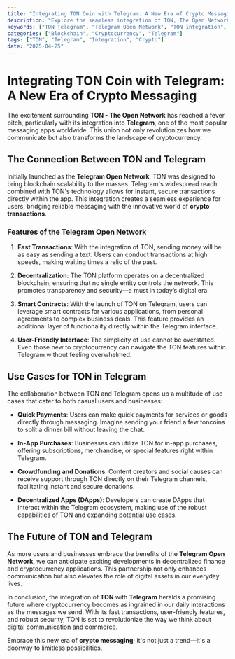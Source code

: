```yaml
---
title: "Integrating TON Coin with Telegram: A New Era of Crypto Messaging"
description: "Explore the seamless integration of TON, The Open Network, with Telegram, highlighting its use cases and features that enhance digital communication and crypto transactions."
keywords: ["TON Telegram", "Telegram Open Network", "TON integration", "crypto messaging", "TON uses in Telegram"]
categories: ["Blockchain", "Cryptocurrency", "Telegram"]
tags: ["TON", "Telegram", "Integration", "Crypto"]
date: "2025-04-25"
---
```


# Integrating TON Coin with Telegram: A New Era of Crypto Messaging

The excitement surrounding **TON - The Open Network** has reached a fever pitch, particularly with its integration into **Telegram**, one of the most popular messaging apps worldwide. This union not only revolutionizes how we communicate but also transforms the landscape of cryptocurrency.

## The Connection Between TON and Telegram

Initially launched as the **Telegram Open Network**, TON was designed to bring blockchain scalability to the masses. Telegram's widespread reach combined with TON's technology allows for instant, secure transactions directly within the app. This integration creates a seamless experience for users, bridging reliable messaging with the innovative world of **crypto transactions**.

### Features of the Telegram Open Network

1. **Fast Transactions**: With the integration of TON, sending money will be as easy as sending a text. Users can conduct transactions at high speeds, making waiting times a relic of the past.

2. **Decentralization**: The TON platform operates on a decentralized blockchain, ensuring that no single entity controls the network. This promotes transparency and security—a must in today’s digital era.

3. **Smart Contracts**: With the launch of TON on Telegram, users can leverage smart contracts for various applications, from personal agreements to complex business deals. This feature provides an additional layer of functionality directly within the Telegram interface.

4. **User-Friendly Interface**: The simplicity of use cannot be overstated. Even those new to cryptocurrency can navigate the TON features within Telegram without feeling overwhelmed.

## Use Cases for TON in Telegram

The collaboration between TON and Telegram opens up a multitude of use cases that cater to both casual users and businesses:

- **Quick Payments**: Users can make quick payments for services or goods directly through messaging. Imagine sending your friend a few toncoins to split a dinner bill without leaving the chat.

- **In-App Purchases**: Businesses can utilize TON for in-app purchases, offering subscriptions, merchandise, or special features right within Telegram.

- **Crowdfunding and Donations**: Content creators and social causes can receive support through TON directly on their Telegram channels, facilitating instant and secure donations.

- **Decentralized Apps (DApps)**: Developers can create DApps that interact within the Telegram ecosystem, making use of the robust capabilities of TON and expanding potential use cases.

## The Future of TON and Telegram

As more users and businesses embrace the benefits of the **Telegram Open Network**, we can anticipate exciting developments in decentralized finance and cryptocurrency applications. This partnership not only enhances communication but also elevates the role of digital assets in our everyday lives.

In conclusion, the integration of **TON** with **Telegram** heralds a promising future where cryptocurrency becomes as ingrained in our daily interactions as the messages we send. With its fast transactions, user-friendly features, and robust security, TON is set to revolutionize the way we think about digital communication and commerce.

Embrace this new era of **crypto messaging**; it's not just a trend—it's a doorway to limitless possibilities.